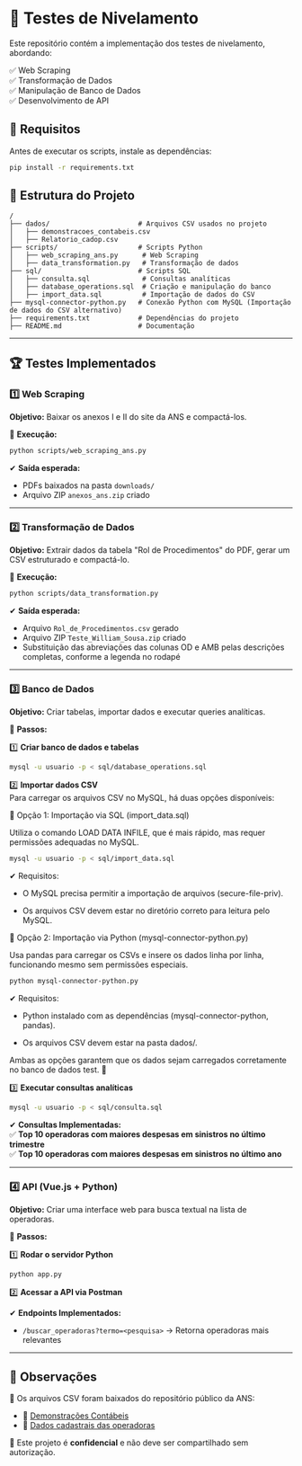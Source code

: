 # 📌 Testes de Nivelamento

Este repositório contém a implementação dos testes de nivelamento, abordando:

✅ Web Scraping  
✅ Transformação de Dados  
✅ Manipulação de Banco de Dados  
✅ Desenvolvimento de API  

## 🔧 Requisitos  

Antes de executar os scripts, instale as dependências:  

```bash
pip install -r requirements.txt
```  

## 🚀 Estrutura do Projeto  

```
/
├── dados/                      # Arquivos CSV usados no projeto
│   ├── demonstracoes_contabeis.csv
│   ├── Relatorio_cadop.csv
├── scripts/                    # Scripts Python
│   ├── web_scraping_ans.py      # Web Scraping
│   ├── data_transformation.py   # Transformação de dados
├── sql/                        # Scripts SQL
│   ├── consulta.sql             # Consultas analíticas
│   ├── database_operations.sql  # Criação e manipulação do banco
│   ├── import_data.sql          # Importação de dados do CSV
├── mysql-connector-python.py   # Conexão Python com MySQL (Importação de dados do CSV alternativo)
├── requirements.txt            # Dependências do projeto
├── README.md                   # Documentação
```

---

## 🏆 Testes Implementados  

### 1️⃣ Web Scraping  
**Objetivo:** Baixar os anexos I e II do site da ANS e compactá-los.  

📌 **Execução:**  
```bash
python scripts/web_scraping_ans.py
```  
✔ **Saída esperada:**  
- PDFs baixados na pasta `downloads/`  
- Arquivo ZIP `anexos_ans.zip` criado  

---

### 2️⃣ Transformação de Dados  
**Objetivo:** Extrair dados da tabela "Rol de Procedimentos" do PDF, gerar um CSV estruturado e compactá-lo.  

📌 **Execução:**  
```bash
python scripts/data_transformation.py
```  
✔ **Saída esperada:**  
- Arquivo `Rol_de_Procedimentos.csv` gerado  
- Arquivo ZIP `Teste_William_Sousa.zip` criado  
- Substituição das abreviações das colunas OD e AMB pelas descrições completas, conforme a legenda no rodapé 

---

### 3️⃣ Banco de Dados  
**Objetivo:** Criar tabelas, importar dados e executar queries analíticas.  

📌 **Passos:**  

1️⃣ **Criar banco de dados e tabelas**  
```bash
mysql -u usuario -p < sql/database_operations.sql
```  

2️⃣ **Importar dados CSV**  
Para carregar os arquivos CSV no MySQL, há duas opções disponíveis:

🔹 Opção 1: Importação via SQL (import_data.sql)

Utiliza o comando LOAD DATA INFILE, que é mais rápido, mas requer permissões adequadas no MySQL.

```bash
mysql -u usuario -p < sql/import_data.sql
```  
✔ Requisitos:

- O MySQL precisa permitir a importação de arquivos (secure-file-priv).

- Os arquivos CSV devem estar no diretório correto para leitura pelo MySQL.

🔹 Opção 2: Importação via Python (mysql-connector-python.py)

Usa pandas para carregar os CSVs e insere os dados linha por linha, funcionando mesmo sem permissões especiais.

```bash
python mysql-connector-python.py
``` 
✔ Requisitos:

- Python instalado com as dependências (mysql-connector-python, pandas).

- Os arquivos CSV devem estar na pasta dados/.

Ambas as opções garantem que os dados sejam carregados corretamente no banco de dados test. 🚀

3️⃣ **Executar consultas analíticas**  
```bash
mysql -u usuario -p < sql/consulta.sql
```  

✔ **Consultas Implementadas:**  
✅ **Top 10 operadoras com maiores despesas em sinistros no último trimestre**  
✅ **Top 10 operadoras com maiores despesas em sinistros no último ano**  

---

### 4️⃣ API (Vue.js + Python)  
**Objetivo:** Criar uma interface web para busca textual na lista de operadoras.  

📌 **Passos:**  

1️⃣ **Rodar o servidor Python**  
```bash
python app.py
```  

2️⃣ **Acessar a API via Postman**  

✔ **Endpoints Implementados:**  
- `/buscar_operadoras?termo=<pesquisa>` → Retorna operadoras mais relevantes  

---

## 📝 Observações  

📌 Os arquivos CSV foram baixados do repositório público da ANS:  
- 📄 [Demonstrações Contábeis](https://dadosabertos.ans.gov.br/FTP/PDA/demonstracoes_contabeis/)  
- 📄 [Dados cadastrais das operadoras](https://dadosabertos.ans.gov.br/FTP/PDA/operadoras_de_plano_de_saude_ativas/)  

📌 Este projeto é **confidencial** e não deve ser compartilhado sem autorização.  
